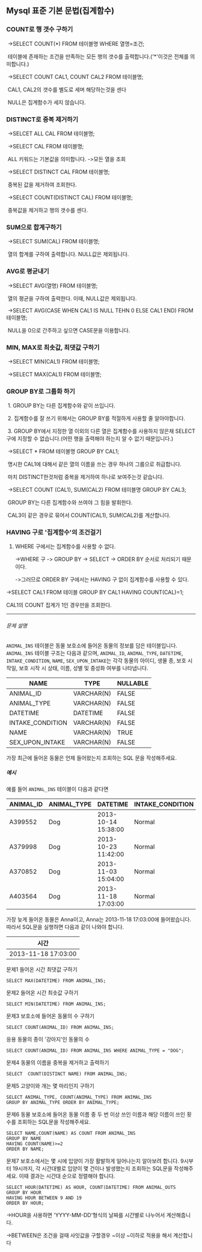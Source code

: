 ## Mysql 표준 기본 문법(집계함수)

### **COUNT로 행 갯수 구하기**

​	->SELECT COUNT(*) FROM 테이블명 WHERE 열명=조건;

​	테이블에 존재하는 조건을 만족하는 모든 행의 갯수를 출력합니다.('*'이것은 전체를 의미합니다.)

​	->SELECT COUNT CAL1, COUNT CAL2 FROM 테이블명;

​	CAL1, CAL2의 갯수를 별도로 세며 해당하는것을 센다

​	NULL은 집계함수가 세지 않습니다.



### **DISTINCT로 중복 제거하기**

​	->SELCET ALL CAL FROM 테이블명;

​	->SELECT CAL FROM 테이블명;

​	ALL 키워드는 기본값을 의미합니다. ->모든 열을 조회

​	->SELECT DISTINCT CAL FROM 테이블명;

​	중복된 값을 제거하여 조회한다.

​	->SELECT COUNT(DISTINCT CAL) FROM 테이블명;

​	중복값을 제거하고 행의 갯수를 센다.



### **SUM으로 합계구하기**

​	->SELECT SUM(CAL) FROM 테이블명;

​	열의 합계를 구하여 출력합니다. NULL값은 제외됩니다.



### **AVG로 평균내기**

​	->SELECT AVG(열명) FROM 테이블명;

​	열의 평균을 구하여 출력한다. 이때, NULL값은 제외됩니다.

​	->SELECT AVG(CASE WHEN CAL1 IS NULL TEHN 0 ELSE CAL1 END) FROM 테이블명;

​	NULL을 0으로 간주하고 싶으면 CASE문을 이용합니다.



### **MIN, MAX로 최솟값, 최댓값 구하기**

​	->SELECT MIN(CAL1) FROM 테이블명;

​	->SELECT MAX(CAL1) FROM 테이블명;



### **GROUP BY로 그룹화 하기**

​	1. GROUP BY는 다른 집계함수와 같이 쓰입니다.

​	2. 집계함수를 잘 쓰기 위해서는 GROUP BY를 적절하게 사용할 줄 알아야합니다.

​	3. GROUP BY에서 지정한 열 이외의 다른 열은 집계함수를 사용하지 않은채 SELECT 구에 지정할 수 없습니다.(어떤 행을 출력해야 하는지 알 수 없기 때문입니다.)

​	->SELECT * FROM 테이블명 GROUP BY CAL1;

​	명시한 CAL1에 대해서 같은 열의 이름을 쓰는 경우 하나의 그룹으로 취급합니다.

​	마치 DISTINCT한것처럼 중복을 제거하여 하나로 보여주는것 같습니다.

​	->SELECT COUNT (CAL1), SUM(CAL2) FROM 테이블명 GROUP BY CAL3;

​	GROUP BY는 다른 집계함수와 쓰여야 그 힘을 발휘한다.

​	CAL3이 같은 경우로 묶어서 COUNT(CAL1), SUM(CAL2)를 계산합니다.



### **HAVING 구로 '집계함수'의 조건걸기**

 1. WHERE 구에서는 집계함수를 사용할 수 없다.

    ->WHERE 구 -> GROUP BY -> SELECT -> ORDER BY 순서로 처리되기 때문이다.

    ->그러므로 ORDER BY 구에서는 HAVING 구 없이 집계함수를 사용할 수 있다.

->SELECT CAL1 FROM 테이블 GROUP BY CAL1 HAVING COUNT(CAL)=1;

CAL1의 COUNT 집계가 1인 경우만을 조회한다.

___

###### 문제 설명

`ANIMAL_INS` 테이블은 동물 보호소에 들어온 동물의 정보를 담은 테이블입니다. `ANIMAL_INS` 테이블 구조는 다음과 같으며, `ANIMAL_ID`, `ANIMAL_TYPE`, `DATETIME`, `INTAKE_CONDITION`, `NAME`, `SEX_UPON_INTAKE`는 각각 동물의 아이디, 생물 종, 보호 시작일, 보호 시작 시 상태, 이름, 성별 및 중성화 여부를 나타냅니다.

| NAME             | TYPE       | NULLABLE |
| ---------------- | ---------- | -------- |
| ANIMAL_ID        | VARCHAR(N) | FALSE    |
| ANIMAL_TYPE      | VARCHAR(N) | FALSE    |
| DATETIME         | DATETIME   | FALSE    |
| INTAKE_CONDITION | VARCHAR(N) | FALSE    |
| NAME             | VARCHAR(N) | TRUE     |
| SEX_UPON_INTAKE  | VARCHAR(N) | FALSE    |

가장 최근에 들어온 동물은 언제 들어왔는지 조회하는 SQL 문을 작성해주세요.

##### 예시

예를 들어 `ANIMAL_INS` 테이블이 다음과 같다면

| ANIMAL_ID | ANIMAL_TYPE | DATETIME            | INTAKE_CONDITION | NAME     | SEX_UPON_INTAKE |
| --------- | ----------- | ------------------- | ---------------- | -------- | --------------- |
| A399552   | Dog         | 2013-10-14 15:38:00 | Normal           | Jack     | Neutered Male   |
| A379998   | Dog         | 2013-10-23 11:42:00 | Normal           | Disciple | Intact Male     |
| A370852   | Dog         | 2013-11-03 15:04:00 | Normal           | Katie    | Spayed Female   |
| A403564   | Dog         | 2013-11-18 17:03:00 | Normal           | Anna     | Spayed Female   |

가장 늦게 들어온 동물은 Anna이고, Anna는 2013-11-18 17:03:00에 들어왔습니다. 따라서 SQL문을 실행하면 다음과 같이 나와야 합니다.

| 시간                |
| ------------------- |
| 2013-11-18 17:03:00 |

문제1 들어온 시간 최댓값 구하기

```
SELECT MAX(DATETIME) FROM ANIMAL_INS; 
```

문제2 들어온 시간 최솟값 구하기

```
SELECT MIN(DATETIME) FROM ANIMAL_INS;
```

문제3 보호소에 들어온 동물의 수 구하기

```
SELECT COUNT(ANIMAL_ID) FROM ANIMAL_INS;
```

응용 동물의 종이 '강아지'인 동물의 수

```
SELECT COUNT(ANIMAL_ID) FROM ANIMAL_INS WHERE ANIMAL_TYPE = "DOG";
```

문제4 동물의 이름을 중복을 제거하고 출력하기

```
SELECT  COUNT(DISTINCT NAME) FROM ANIMAL_INS;
```

문제5 고양이와 개는 몇 마리인지 구하기

```
SELECT ANIMAL_TYPE, COUNT(ANIMAL_TYPE) FROM ANIMAL_INS
GROUP BY ANIMAL_TYPE ORDER BY ANIMAL_TYPE;
```

문제6 동물 보호소에 들어온 동물 이름 중 두 번 이상 쓰인 이름과 해당 이름이 쓰인 횟수를 조회하는 SQL문을 작성해주세요.

```
SELECT NAME,COUNT(NAME) AS COUNT FROM ANIMAL_INS 
GROUP BY NAME
HAVING COUNT(NAME)>=2
ORDER BY NAME;
```

문제7 보호소에서는 몇 시에 입양이 가장 활발하게 일어나는지 알아보려 합니다. 9시부터 19시까지, 각 시간대별로 입양이 몇 건이나 발생했는지 조회하는 SQL문을 작성해주세요. 이때 결과는 시간대 순으로 정렬해야 합니다.

```
SELECT HOUR(DATETIME) AS HOUR, COUNT(DATETIME) FROM ANIMAL_OUTS
GROUP BY HOUR
HAVING HOUR BETWEEN 9 AND 19
ORDER BY HOUR;
```

->HOUR을 사용하면 'YYYY-MM-DD'형식의 날짜를 시간별로 나누어서 계산해줍니다.

->BETWEEN은 조건을 걸때 사잇값을 구할경우 ~이상 ~이하로 적용을 해서 계산합니다



